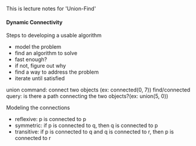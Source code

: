 This is lecture notes for 'Union-Find' 


#### Dynamic Connectivity

Steps to developing a usable algorithm
* model the problem
* find an algorithm to solve
* fast enough?
* if not, figure out why
* find a way to address the problem
* iterate until satisfied

union command: connect two objects (ex: connected(0, 7))
find/connected query: is there a path connecting the two objects?(ex: union(5, 0))

Modeling the connections
* reflexive: p is connected to p
* symmetric: if p is connected to q, then q is connected to p
* transitive: if p is connected to q and q is connected to r, then p is connected to r

